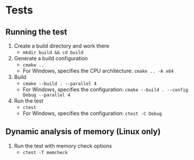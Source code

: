 # Tests

## Running the test

1. Create a build directory and work there
   - `mkdir build && cd build`
2. Generate a build configuration
   - `cmake ..`
   - For Windows, specifies the CPU architecture: `cmake .. -A x64`
3. Build
   - `cmake --build . --parallel 4`
   - For Windows, specifies the configuration: `cmake --build . --config Debug --parallel 4`
4. Run the test
   - `ctest`
   - For Windows, specifies the configuration: `ctest -C Debug`

## Dynamic analysis of memory (Linux only)

1. Run the test with memory check options
   - `ctest -T memcheck`
